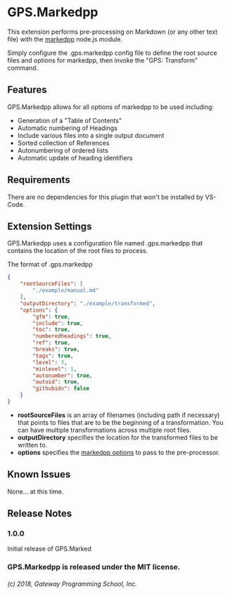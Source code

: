 # GPS.Markedpp

This extension performs pre-processing on Markdown (or any other text file) with the [markedpp](https://github.com/commenthol/markedpp) node.js module.

Simply configure the .gps.markedpp config file to define the root source files and options for markedpp, then invoke the "GPS: Transform" command.

## Features

GPS.Markedpp allows for all options of markedpp to be used including:

- Generation of a "Table of Contents"
- Automatic numbering of Headings
- Include various files into a single output document
- Sorted collection of References
- Autonumbering of ordered lists
- Automatic update of heading identifiers

## Requirements

There are no dependencies for this plugin that won't be installed by VS-Code.

## Extension Settings

GPS.Markedpp uses a configuration file named .gps.markedpp that contains the location of the root files to process.  

The format of .gps.markedpp

```json
{
    "rootSourceFiles": [
        "./example/manual.md"
    ],
    "outputDirectory": "./example/transformed",
    "options": {
        "gfm": true,
        "include": true,
        "toc": true,
        "numberedheadings": true,
        "ref": true,
        "breaks": true,
        "tags": true,
        "level": 3,
        "minlevel": 1,
        "autonumber": true,
        "autoid": true,
        "githubidv": false    
    }
}
```
- **rootSourceFiles** is an array of filenames (including path if necessary) that points to files that are to be the beginning of a transformation.  You can have multiple transformations across multiple root files.
- **outputDirectory** specifies the location for the transformed files to be written to.
- **options** specifies the [markedpp options](https://github.com/commenthol/markedpp#usage) to pass to the pre-processor.

## Known Issues

None... at this time.

## Release Notes

### 1.0.0

Initial release of GPS.Marked

### GPS.Markedpp is released under the MIT license.

###### (c) 2018, Gateway Programming School, Inc.